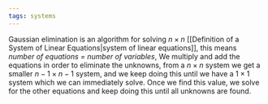 ```yaml
---
tags: systems
---
```

Gaussian elimination is an algorithm for solving $n\times n$ [[Definition of a System of Linear Equations|system of linear equations]], this means *number of equations $=$ number of variables*,
We multiply and add the equations in order to eliminate the unknowns, from a $n \times n$ system we get a smaller $n - 1 \times n - 1$ system, and we keep doing this until we have a $1 \times 1$ system which we can immediately solve. Once we find this value, we solve for the other equations and keep doing this until all unknowns are found.
